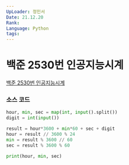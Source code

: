 ```yaml
---
UpLoader: 정민서
Date: 21.12.20
Rank: 
Language: Python
tags:
---
```


# 백준 2530번 인공지능시계

[백준 2530번 인공지능시계](https://www.acmicpc.net/problem/2530)  
  

### 소스 코드

```py
hour, min, sec = map(int, input().split())
digit = int(input())

result = hour*3600 + min*60 + sec + digit
hour = result // 3600 % 24
min = result % 3600 // 60
sec = result % 3600 % 60

print(hour, min, sec)
```
